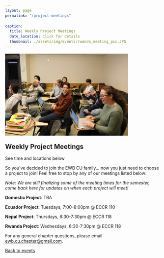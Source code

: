```yaml
---
layout: page
permalink: "/project-meetings"

caption:
  title: Weekly Project Meetings
  date_location: Click for details
  thumbnail: ./assets/img/events/rwanda_meeting_pic.JPG
---
```


<img src="./assets/img/events/rwanda_meeting_pic.JPG" alt="Rwanda Meeting" width="400"/>

<div style="margin-top:-10px">
	<h2 class="section-heading text-uppercase">Weekly Project Meetings</h2>
</div>

<div>
  <p class="text-muted">See time and locations below</p>
</div>

So you've decided to join the EWB CU family... now you just need to choose a project to join! Feel free to stop by any of our meetings listed below:

*Note: We are still finalizing some of the meeting times for the semester, come back here for updates on when each project will meet!*

**Domestic Project**: TBA

**Ecuador Project**: Tuesdays, 7:00-8:00pm @ ECCR 110

**Nepal Project**: Thursdays, 6:30-7:30pm @ ECCR 118

**Rwanda Project**: Wednesdays, 6:30-7:30pm @ ECCR 118

For any general chapter questions, please email <a href="mailto:ewb.cu.chapter@gmail.com">ewb.cu.chapter@gmail.com</a>.

<a href="/ewbcu/events"><u>Back to events</u></a>